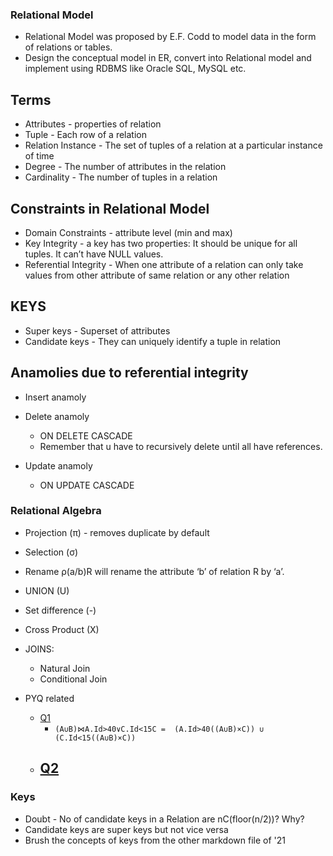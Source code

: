 ### Relational Model
- Relational Model was proposed by E.F. Codd to model data in the form of relations or tables. 
- Design the conceptual model in ER, convert into Relational model and implement using RDBMS like Oracle SQL, MySQL etc.
## Terms
- Attributes - properties of relation
- Tuple - Each row of a relation
- Relation Instance - The set of tuples of a relation at a particular instance of time 
- Degree - The number of attributes in the relation 
- Cardinality - The number of tuples in a relation 

## Constraints in Relational Model
- Domain Constraints - attribute level (min and max)
- Key Integrity -  a key has two properties: It should be unique for all tuples. It can’t have NULL values.
- Referential Integrity - When one attribute of a relation can only take values from other attribute of same relation or any other relation

## KEYS
- Super keys - Superset of attributes
- Candidate keys - They can uniquely identify a tuple in relation

## Anamolies due to referential integrity
- Insert anamoly
- Delete anamoly 
	- ON DELETE CASCADE
	- Remember that u have to recursively delete until all have references. 
	
- Update anamoly
	- ON UPDATE CASCADE

### Relational Algebra
- Projection (π) - removes duplicate by default
- Selection (σ)
- Rename ρ(a/b)R will rename the attribute ‘b’ of relation R by ‘a’.
- UNION (U)
- Set difference (-)
- Cross Product (X)

- JOINS:
	- Natural Join
	- Conditional Join
	
- PYQ related
	- [Q1](https://www.geeksforgeeks.org/gate-gate-cs-2012-question-50/)
		- `(A∪B)⋈A.Id>40∨C.Id<15C =  (A.Id>40((A∪B)×C)) ∪  (C.Id<15((A∪B)×C))`
	- [Q2](https://www.geeksforgeeks.org/gate-gate-cs-2012-question-43/)
		- 
### Keys
- Doubt - No of candidate keys in a Relation are nC(floor(n/2))? Why?
- Candidate keys are super keys but not vice versa
- Brush the concepts of keys from the other markdown file of '21
